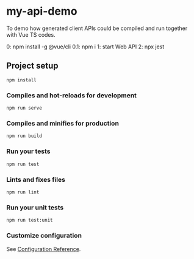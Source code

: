 # my-api-demo

To demo how generated client APIs could be compiled and run together with Vue TS codes.

0: npm install -g @vue/cli
0.1: npm i
1: start Web API
2: npx jest

## Project setup
```
npm install
```

### Compiles and hot-reloads for development
```
npm run serve
```

### Compiles and minifies for production
```
npm run build
```

### Run your tests
```
npm run test
```

### Lints and fixes files
```
npm run lint
```

### Run your unit tests
```
npm run test:unit
```

### Customize configuration
See [Configuration Reference](https://cli.vuejs.org/config/).
